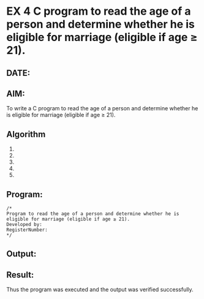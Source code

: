 # EX 4 C program to read the age of a person and determine whether he is eligible for marriage (eligible if age ≥ 21).
## DATE:
## AIM:
To write a C program to read the age of a person and determine whether he is eligible for marriage (eligible if age ≥ 21).

## Algorithm
1. 
2. 
3. 
4.  
5.   

## Program:
```
/*
Program to read the age of a person and determine whether he is eligible for marriage (eligible if age ≥ 21).
Developed by: 
RegisterNumber:  
*/
```

## Output:



## Result:
Thus the program was executed and the output was verified successfully.
